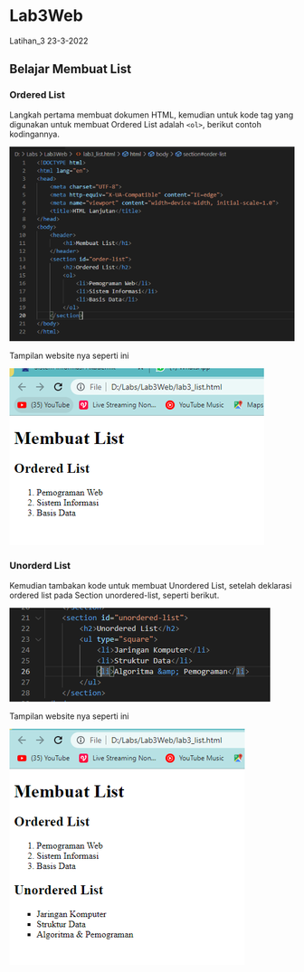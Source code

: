 # Lab3Web
Latihan_3 23-3-2022

## Belajar Membuat List

### Ordered List
Langkah pertama membuat dokumen HTML, kemudian untuk kode tag yang digunakan untuk membuat Ordered List adalah `<ol>`, berikut contoh kodingannya.

![ss 1](img/ss2-1.PNG)

Tampilan website nya seperti ini

![ss 2](img/ss2-2.PNG)

### Unorderd List
Kemudian tambakan kode untuk membuat Unordered List, setelah deklarasi ordered list pada Section unordered-list, seperti berikut.

![ss 3](img/ss3-1.PNG)

Tampilan website nya seperti ini

![ss 4](img/ss3-2.PNG)